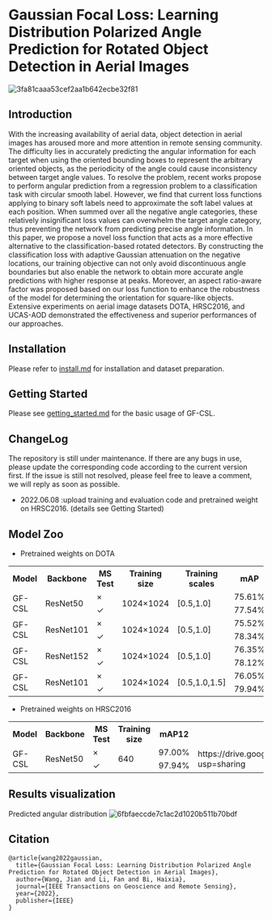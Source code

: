 # Gaussian Focal Loss: Learning Distribution Polarized Angle Prediction for Rotated Object Detection in Aerial Images
![3fa81caaa53cef2aa1b642ecbe32f81](https://user-images.githubusercontent.com/56680663/166686152-21ce7cd1-d130-4a36-b0b3-6fe5590440b2.png)
## Introduction
With the increasing availability of aerial data, object detection in aerial images has aroused more and more attention in remote sensing community. The difficulty lies in accurately predicting the angular information for each target when using the oriented bounding boxes to represent the arbitrary oriented objects, as the periodicity of the angle could cause inconsistency between target angle values. To resolve the problem, recent works propose to perform angular prediction from a regression problem to a classification task with circular smooth label. However, we find that current loss functions applying to binary soft labels need to approximate the soft label values at each position. When summed over all the negative angle categories, these relatively insignificant loss values can overwhelm the target angle category, thus preventing the network from predicting precise angle information. In this paper, we propose a novel loss function that acts as a more effective alternative to the classification-based rotated detectors. By constructing the classification loss with adaptive Gaussian attenuation on the negative locations, our training objective can not only avoid discontinuous angle boundaries but also enable the network to obtain more accurate angle predictions with higher response at peaks. Moreover, an aspect ratio-aware factor was proposed based on our loss function to enhance the robustness of the model for determining the orientation for square-like objects. Extensive experiments on aerial image datasets DOTA, HRSC2016, and UCAS-AOD demonstrated the effectiveness and superior performances of our approaches.

## Installation
Please refer to [install.md](https://github.com/WangJian981002/GF-CSL/blob/main/docs/INSTALL.md) for installation and dataset preparation.

## Getting Started
Please see [getting_started.md](https://github.com/WangJian981002/GF-CSL/blob/main/docs/GETTING_STARTED.md) for the basic usage of GF-CSL.

## ChangeLog
The repository is still under maintenance. If there are any bugs in use, please update the corresponding code according to the current version first. If the issue is still not resolved, please feel free to leave a comment, we will reply as soon as possible.

* 2022.06.08 :upload training and evaluation code and pretrained weight on HRSC2016. (details see Getting Started)

## Model Zoo
* Pretrained weights on DOTA

<table>
	<tr>
	    <th>Model</th>
	    <th>Backbone</th>
	    <th>MS Test</th>  
      <th>Training size</th>
      <th>Training scales</th>
      <th>mAP</th>
      <th>Download</th>
	</tr >
	<tr >
	    <td rowspan="2">GF-CSL</td>
	    <td rowspan="2">ResNet50</td>
	    <td>×</td>
      <td rowspan="2">1024×1024</td>
      <td rowspan="2">[0.5,1.0]</td>
      <td>75.61%</td>
      <td rowspan="2">https://drive.google.com/file/d/17Z-0i-ifP_fY58CfoBr8LGBsfLLklm1l/view?usp=sharing</td>
	</tr>
	<tr>
	    <td>✓</td>
      <td>77.54%</td>
	</tr>
  <tr >
	    <td rowspan="2">GF-CSL</td>
	    <td rowspan="2">ResNet101</td>
	    <td>×</td>
      <td rowspan="2">1024×1024</td>
      <td rowspan="2">[0.5,1.0]</td>
      <td>75.52%</td>
      <td rowspan="2">https://drive.google.com/file/d/1NU5ypyioIIpqCFBLT_87eT-_7K-gYzzS/view?usp=sharing</td>
	</tr>
	<tr>
	    <td>✓</td>
      <td>78.34%</td>
	</tr>
  <tr >
	    <td rowspan="2">GF-CSL</td>
	    <td rowspan="2">ResNet152</td>
	    <td>×</td>
      <td rowspan="2">1024×1024</td>
      <td rowspan="2">[0.5,1.0]</td>
      <td>76.35%</td>
      <td rowspan="2">https://drive.google.com/file/d/1GgHAI57HFkhw_an3ONGt9Syttfrjg683/view?usp=sharing</td>
	</tr>
	<tr>
	    <td>✓</td>
      <td>78.12%</td>
	</tr>
  <tr >
	    <td rowspan="2">GF-CSL</td>
	    <td rowspan="2">ResNet101</td>
	    <td>×</td>
      <td rowspan="2">1024×1024</td>
      <td rowspan="2">[0.5,1.0,1.5]</td>
      <td>76.05%</td>
      <td rowspan="2">https://drive.google.com/file/d/1eAz5l-M4IqycL9mW2zegwN6wzVMIdJgM/view?usp=sharing</td>
	</tr>
	<tr>
	    <td>✓</td>
      <td>79.94%</td>
	</tr>
</table>

* Pretrained weights on HRSC2016
<table>
	<tr>
	    <th>Model</th>
	    <th>Backbone</th>
	    <th>MS Test</th>  
      <th>Training size</th>
      <th>mAP12</th>
      <th>Download</th>
	</tr >
	<tr >
	    <td rowspan="2">GF-CSL</td>
	    <td rowspan="2">ResNet50</td>
	    <td>×</td>
      <td rowspan="2">640</td>
      <td>97.00%</td>
      <td rowspan="2">https://drive.google.com/file/d/1Nzwp7OHFn2LHVMyQnd11D2i7fe_0ASP4/view?usp=sharing</td>
	</tr>
	<tr>
	    <td>✓</td>
      <td>97.94%</td>
	</tr>
</table>

<!---
Model | Backbone | MS | Training size | Training scales | mAP | Download 
------------- | ------------- | ------------- | ------------- | ------------- | ------------- | -------------
GF-CSL | ResNet50 | ✓ | 1024×1024 | [0.5, 1.0] | 77.54% | [model](https://drive.google.com/file/d/17Z-0i-ifP_fY58CfoBr8LGBsfLLklm1l/view?usp=sharing)
GF-CSL | ResNet101 | ✓ | 1024×1024 | [0.5, 1.0] | 78.34% | [model](https://drive.google.com/file/d/1NU5ypyioIIpqCFBLT_87eT-_7K-gYzzS/view?usp=sharing)
GF-CSL | ResNet152 | ✓ | 1024×1024 | [0.5, 1.0] | 78.12% | [model](https://drive.google.com/file/d/1GgHAI57HFkhw_an3ONGt9Syttfrjg683/view?usp=sharing)
GF-CSL | ResNet101 | ✓ | 1024×1024 | [0.5, 1.0, 1.5] | 79.94% | [model](https://drive.google.com/file/d/1eAz5l-M4IqycL9mW2zegwN6wzVMIdJgM/view?usp=sharing)


* Pretrained weights on HRSC2016 and UCAS-AOD

Dataset | Backbone | MS | Training size | mAP07 | mAP12 | Download 
------------- | ------------- | ------------- | ------------- | ------------- | ------------- | -------------
HRSC2016 | ResNet50 | ✓ | 640×640 | 90.33% | 97.38% |
HRSC2016 | ResNet101 | ✓ | 800×800 | 90.53% | 97.90% |
UCAS-AOD | ResNet50 | ✓ | 640×640 | 89.61% | 96.42% |
UCAS-AOD | ResNet101 | ✓ | 800×800 | 89.51% | 96.51% |
-->
## Results visualization
Predicted angular distribution
![6fbfaeccde7c1ac2d1020b511b70bdf](https://user-images.githubusercontent.com/56680663/169776865-0e616e4c-c1b2-4659-abce-bc81229ac60b.png)


## Citation
```
@article{wang2022gaussian,
  title={Gaussian Focal Loss: Learning Distribution Polarized Angle Prediction for Rotated Object Detection in Aerial Images},
  author={Wang, Jian and Li, Fan and Bi, Haixia},
  journal={IEEE Transactions on Geoscience and Remote Sensing},
  year={2022},
  publisher={IEEE}
}
```
